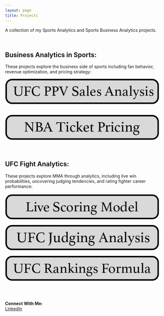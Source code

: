 ```yaml
---
layout: page
title: Projects
---
```

A collection of my Sports Analytics and Sports Business Analytics projects.

&nbsp;<br>

## Business Analytics in Sports:
These projects explore the business side of sports including fan behavior, revenue optimization, and pricing strategy: &nbsp;<br>

[![Image](/assets/images/ufc_ppv_analysis.png)](https://oconnellryan.github.io/ufc_ppv.html)  &nbsp;<br>

[![Image](/assets/images/nba_ticket_pricing.png)](https://oconnellryan.github.io/nba-ticket-pricing.html)  &nbsp;<br>
&nbsp;<br>


## UFC Fight Analytics:
These projects explore MMA through analytics, including live win probabilities, uncovering judging tendencies, and rating fighter career performance: &nbsp;<br>
&nbsp;<br>
[![Image](/assets/buttons/live_scoring_model.png)](https://oconnellryan.github.io/ufc-live-scoring.html)

[![Image](/assets/buttons/ufc_judging_analysis.png)](https://oconnellryan.github.io/ufc-judging-analysis.html)

[![Image](/assets/ufc/ufc_rankings_formula.png)](https://oconnellryan.github.io/ufc-rankings.html)

&nbsp;<br>
&nbsp;<br>

**Connect With Me:** &nbsp;<br>
[LinkedIn](https://www.linkedin.com/in/ryan-m-oconnell/)
